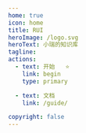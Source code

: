 ```yaml
---
home: true
icon: home
title: RUI
heroImage: /logo.svg
heroText: 小瑞的知识库
tagline: 
actions:
  - text: 开始   ⭐
    link: begin
    type: primary

  - text: 文档
    link: /guide/

copyright: false
---
```

